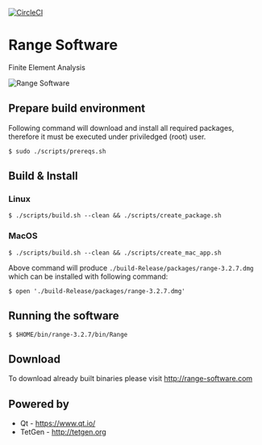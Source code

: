 [![CircleCI](https://circleci.com/gh/Range-Software/range3.svg?style=svg)](https://circleci.com/gh/Range-Software/range3)

# Range Software
Finite Element Analysis

![Range Software](http://www.range-software.com/files/common/Range3-CFD.png)

## Prepare build environment
Following command will download and install all required packages, therefore it must be executed under priviledged (root) user.
```
$ sudo ./scripts/prereqs.sh
```
## Build & Install
### Linux
```
$ ./scripts/build.sh --clean && ./scripts/create_package.sh
```
### MacOS
```
$ ./scripts/build.sh --clean && ./scripts/create_mac_app.sh
```
Above command will produce `./build-Release/packages/range-3.2.7.dmg` which can be installed with following command:
```
$ open './build-Release/packages/range-3.2.7.dmg'
```
## Running the software
```
$ $HOME/bin/range-3.2.7/bin/Range
```

## Download
To download already built binaries please visit http://range-software.com

## Powered by

* Qt - https://www.qt.io/
* TetGen - http://tetgen.org
